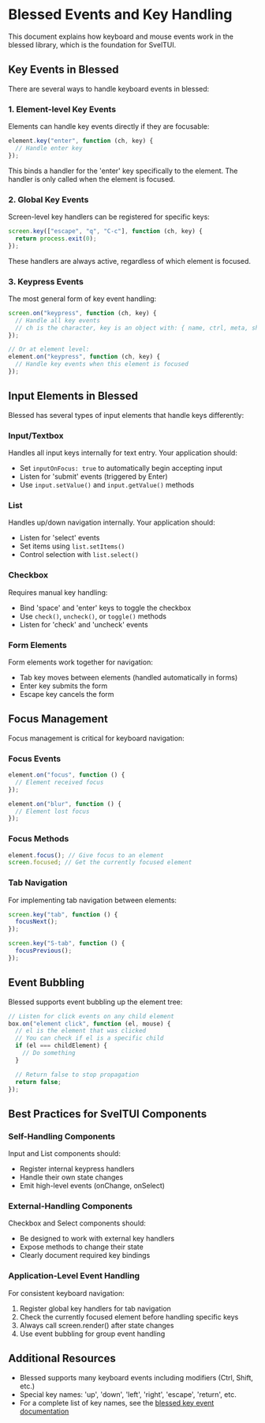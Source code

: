# Blessed Events and Key Handling

This document explains how keyboard and mouse events work in the blessed library, which is the foundation for SvelTUI.

## Key Events in Blessed

There are several ways to handle keyboard events in blessed:

### 1. Element-level Key Events

Elements can handle key events directly if they are focusable:

```javascript
element.key("enter", function (ch, key) {
  // Handle enter key
});
```

This binds a handler for the 'enter' key specifically to the element. The handler is only called when the element is focused.

### 2. Global Key Events

Screen-level key handlers can be registered for specific keys:

```javascript
screen.key(["escape", "q", "C-c"], function (ch, key) {
  return process.exit(0);
});
```

These handlers are always active, regardless of which element is focused.

### 3. Keypress Events

The most general form of key event handling:

```javascript
screen.on("keypress", function (ch, key) {
  // Handle all key events
  // ch is the character, key is an object with: { name, ctrl, meta, shift }
});

// Or at element level:
element.on("keypress", function (ch, key) {
  // Handle key events when this element is focused
});
```

## Input Elements in Blessed

Blessed has several types of input elements that handle keys differently:

### Input/Textbox

Handles all input keys internally for text entry. Your application should:

- Set `inputOnFocus: true` to automatically begin accepting input
- Listen for 'submit' events (triggered by Enter)
- Use `input.setValue()` and `input.getValue()` methods

### List

Handles up/down navigation internally. Your application should:

- Listen for 'select' events
- Set items using `list.setItems()`
- Control selection with `list.select()`

### Checkbox

Requires manual key handling:

- Bind 'space' and 'enter' keys to toggle the checkbox
- Use `check()`, `uncheck()`, or `toggle()` methods
- Listen for 'check' and 'uncheck' events

### Form Elements

Form elements work together for navigation:

- Tab key moves between elements (handled automatically in forms)
- Enter key submits the form
- Escape key cancels the form

## Focus Management

Focus management is critical for keyboard navigation:

### Focus Events

```javascript
element.on("focus", function () {
  // Element received focus
});

element.on("blur", function () {
  // Element lost focus
});
```

### Focus Methods

```javascript
element.focus(); // Give focus to an element
screen.focused; // Get the currently focused element
```

### Tab Navigation

For implementing tab navigation between elements:

```javascript
screen.key("tab", function () {
  focusNext();
});

screen.key("S-tab", function () {
  focusPrevious();
});
```

## Event Bubbling

Blessed supports event bubbling up the element tree:

```javascript
// Listen for click events on any child element
box.on("element click", function (el, mouse) {
  // el is the element that was clicked
  // You can check if el is a specific child
  if (el === childElement) {
    // Do something
  }

  // Return false to stop propagation
  return false;
});
```

## Best Practices for SvelTUI Components

### Self-Handling Components

Input and List components should:

- Register internal keypress handlers
- Handle their own state changes
- Emit high-level events (onChange, onSelect)

### External-Handling Components

Checkbox and Select components should:

- Be designed to work with external key handlers
- Expose methods to change their state
- Clearly document required key bindings

### Application-Level Event Handling

For consistent keyboard navigation:

1. Register global key handlers for tab navigation
2. Check the currently focused element before handling specific keys
3. Always call screen.render() after state changes
4. Use event bubbling for group event handling

## Additional Resources

- Blessed supports many keyboard events including modifiers (Ctrl, Shift, etc.)
- Special key names: 'up', 'down', 'left', 'right', 'escape', 'return', etc.
- For a complete list of key names, see the [blessed key event documentation](https://github.com/chjj/blessed#screen-from-node)
